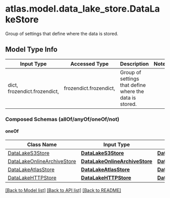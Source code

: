 # atlas.model.data_lake_store.DataLakeStore

Group of settings that define where the data is stored.

## Model Type Info
Input Type | Accessed Type | Description | Notes
------------ | ------------- | ------------- | -------------
dict, frozendict.frozendict,  | frozendict.frozendict,  | Group of settings that define where the data is stored. | 

### Composed Schemas (allOf/anyOf/oneOf/not)
#### oneOf
Class Name | Input Type | Accessed Type | Description | Notes
------------- | ------------- | ------------- | ------------- | -------------
[DataLakeS3Store](DataLakeS3Store.md) | [**DataLakeS3Store**](DataLakeS3Store.md) | [**DataLakeS3Store**](DataLakeS3Store.md) |  | 
[DataLakeOnlineArchiveStore](DataLakeOnlineArchiveStore.md) | [**DataLakeOnlineArchiveStore**](DataLakeOnlineArchiveStore.md) | [**DataLakeOnlineArchiveStore**](DataLakeOnlineArchiveStore.md) |  | 
[DataLakeAtlasStore](DataLakeAtlasStore.md) | [**DataLakeAtlasStore**](DataLakeAtlasStore.md) | [**DataLakeAtlasStore**](DataLakeAtlasStore.md) |  | 
[DataLakeHTTPStore](DataLakeHTTPStore.md) | [**DataLakeHTTPStore**](DataLakeHTTPStore.md) | [**DataLakeHTTPStore**](DataLakeHTTPStore.md) |  | 

[[Back to Model list]](../../README.md#documentation-for-models) [[Back to API list]](../../README.md#documentation-for-api-endpoints) [[Back to README]](../../README.md)

